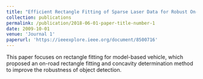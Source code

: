 ```yaml
---
title: "Efficient Rectangle Fitting of Sparse Laser Data for Robust On-Road Object Detection"
collection: publications
permalink: /publication/2018-06-01-paper-title-number-1
date: 2009-10-01
venue: 'Journal 1'
paperurl: 'https://ieeexplore.ieee.org/document/8500716'
---
```

<!-- citation: 'Your Name, You. (2009). &quot;Paper Title Number 1.&quot; <i>Journal 1</i>. 1(1).'
excerpt: 'This paper is about the number 1. The number 2 is left for future work.'
 -->
This paper focuses on rectangle fitting for model-based vehicle, which proposed an on-road rectangle fitting and concavity determination method to improve the robustness of object detection.